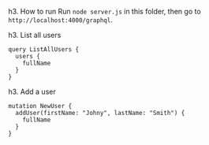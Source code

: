 h3. How to run
Run `node server.js` in this folder, then go to `http://localhost:4000/graphql`.

h3. List all users
```qraphql
query ListAllUsers {
  users {
    fullName
  }
}
```

h3. Add a user
```qraphql
mutation NewUser {
  addUser(firstName: "Johny", lastName: "Smith") {
    fullName
  }
}
```